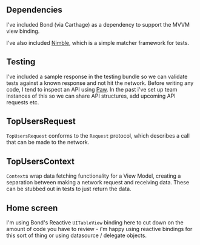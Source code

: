 ## Dependencies
I've included Bond (via Carthage) as a dependency to support the MVVM view binding.

I've also included [Nimble](https://github.com/Quick/Nimble), which is a simple matcher framework for tests.

## Testing
I've included a sample response in the testing bundle so we can validate tests against a known response and not hit the network. Before writing any code, I tend to inspect an API using [Paw](https://paw.cloud). In the past i've set up team instances of this so we can share API structures, add upcoming API requests etc.

## TopUsersRequest
`TopUsersRequest` conforms to the `Request` protocol, which describes a call that can be made to the network.

## TopUsersContext
`Context`s wrap data fetching functionality for a View Model, creating a separation between making a network request and receiving data. These can be stubbed out in tests to just return the data.

## Home screen
I'm using Bond's Reactive `UITableView` binding here to cut down on the amount of code you have to review - i'm happy using reactive bindings for this sort of thing or using datasource / delegate objects.